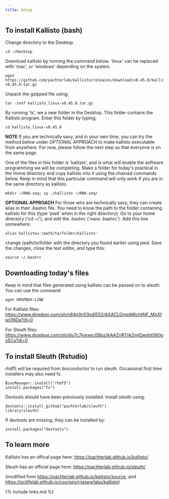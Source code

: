 ```yaml
---
title: Setup
---
```


## To install Kallisto (bash)

Change directory to the Desktop.
```
cd ~/Desktop
```

Download kallisto by running the command below.  'linux' can be replaced with 'mac', or 'windows'
depending on the system.
```
wget https://github.com/pachterlab/kallisto/releases/download/v0.45.0/kallisto_linux-v0.45.0.tar.gz
```

Unpack the gzipped file using;
```
tar -zvxf kallisto_linux-v0.45.0.tar.gz 
```

By running 'ls', we a new folder in the Desktop.  This folder contains the Kallisto program.  Enter
this folder by typing;
```
cd kallisto_linux-v0.45.0
```

**NOTE**
If you are technically savy, and in your own time, you can try the method below under _OPTIONAL
APPROACH_ to make kallisto executable from anywhere.  For now, please follow the next step so that
everyone is on the same page.

One of the files in this folder is 'kallisto', and is what will enable the software programming we
will be completing. Make a folder for today's practical in the Home directory and copy kallisto into
it using the chained commands below.  Keep in mind that this particular command will only work if
you are in the same directory as kallisto.
```
mkdir ~/RNA-seq; cp ./kallisto ~/RNA-seq/
```

**OPTIONAL APPROACH**
For those who are technically savy, they can create alias in their .bashrc file.  You need to know
the path to the folder containing kallisto for this (type 'pwd' when in the right directory).  Go to
your home directory ('cd ~/'), and edit the .bashrc ('nano .bashrc').  Add this line somewhere:
```
alias kallisto='/path/to/folder/kallisto'
```

change /path/to/folder with the directory you found earlier using pwd.  Save the changes, close the
text editor, and type this:
```
source ~/.bashrc
```



## Downloading today's files

Keep in mind that files generated using kallisto can be passed on to sleuth.  You can use the
command

```
wget DROPBOX-LINK
```

For Kallisto files: https://www.dropbox.com/sh/n84n0n1i3sdi552/AAACLGmpM6cHiNF_MnXfwONDa?dl=0

For Sleuth files: https://www.dropbox.com/sh/diu7c7kmxec08bz/AAAZnRTjA2mlQwdnt060os5Ca?dl=0 



## To install Sleuth (Rstudio)

rhdf5 will be required from bioconductor to run sleuth.  Occasional first time installers may also
need fs.
```
BiocManager::install("rhdf5")
install.packages("fs")
```

Devtools should have been previously installed.  Install sleuth using:
```
devtools::install_github("pachterlab/sleuth")
library(sleuth)
```

If devtools are missing, they can be installed by:
```
install.packages("devtools")
```



## To learn more
Kallisto has an offical page here: https://pachterlab.github.io/kallisto/

Sleuth has an official page here: https://pachterlab.github.io/sleuth/

(modified from https://pachterlab.github.io/kallisto/source, and https://scilifelab.github.io/courses/rnaseq/labs/kallisto)

{% include links.md %}
